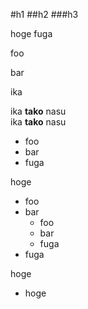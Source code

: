 #h1
##h2
###h3


hoge
fuga

foo

bar

ika

ika **tako** nasu  
ika __tako__ nasu

* foo
* bar
* fuga

hoge

- foo
- bar
	* foo
	* bar
	* fuga
- fuga

hoge

* hoge


